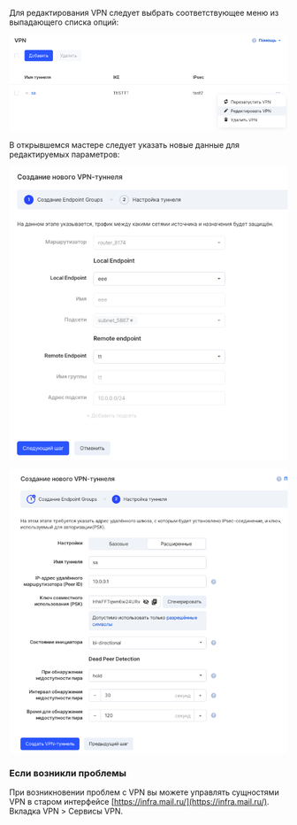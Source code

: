 Для редактирования VPN следует выбрать соответствующее меню из выпадающего списка опций:

![](./assets/1596057434345-1596057434345.png)

В открывшемся мастере следует указать новые данные для редактируемых параметров:

![](./assets/1596057729493-1596057729493.png)

![](./assets/1596057764843-1596057764843.png)

### Если возникли проблемы

При возникновении проблем с VPN вы можете управлять сущностями VPN в старом интерфейсе [https://infra.mail.ru/](https://infra.mail.ru/). Вкладка VPN > Сервисы VPN.
